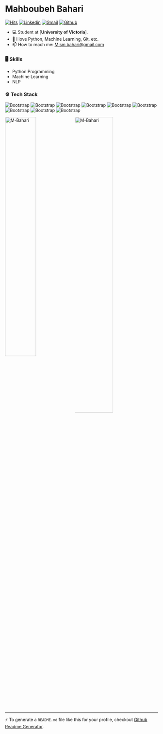 # Mahboubeh Bahari

[![Hits](https://hits.seeyoufarm.com/api/count/incr/badge.svg?url=https%3A%2F%2Fgithub.com%2FM-Bahari%2FM-Bahari&count_bg=%2379C83D&title_bg=%23555555&icon=&icon_color=%23E7E7E7&title=Profile+Views&edge_flat=false)](https://hits.seeyoufarm.com)
[![Linkedin](https://img.shields.io/badge/-LinkedIn-blue?style=flat&logo=Linkedin&logoColor=white)](https://www.linkedin.com/in/mahboubehbahari/)
[![Gmail](https://img.shields.io/badge/-Gmail-c14438?style=flat&logo=Gmail&logoColor=white)](mailto:Mism.bahari@gmail.com)
[![Github](https://img.shields.io/github/followers/hejazizo?label=Follow&style=social)](https://github.com/M-Bahari)

- 💻 Student at [**University of Victoria**]. 
- 🌱 I love Python, Machine Learning, Git, etc. 
- 📫 How to reach me: Mism.bahari@gmail.com


### 🖥 Skills
- Python Programming
- Machine Learning
- NLP
### ⚙️ Tech Stack

![Bootstrap](https://img.shields.io/badge/-Python-05122A?style=flat-square&logo=Python&color=353535) ![Bootstrap](https://img.shields.io/badge/-TensorFlow-05122A?style=flat-square&logo=TensorFlow&color=353535) ![Bootstrap](https://img.shields.io/badge/-PyTorch-05122A?style=flat-square&logo=PyTorch&color=353535) ![Bootstrap](https://img.shields.io/badge/-Scikit%20Learn-05122A?style=flat-square&logo=Scikit-Learn&color=353535) ![Bootstrap](https://img.shields.io/badge/-MySQL-05122A?style=flat-square&logo=MySQL&color=353535) ![Bootstrap](https://img.shields.io/badge/-Pandas-05122A?style=flat-square&logo=Pandas&color=353535) ![Bootstrap](https://img.shields.io/badge/-Numpy-05122A?style=flat-square&logo=Numpy&color=353535) ![Bootstrap](https://img.shields.io/badge/-Matplotlib-05122A?style=flat-square&logo=Matplotlib&color=353535) ![Bootstrap](https://img.shields.io/badge/-Visual%20Studio%20Code-05122A?style=flat-square&logo=Visual-Studio-Code&color=353535)

<div>
  <img width="45%" align="left" src="https://github-readme-stats.vercel.app/api/top-langs?username=M-Bahari&show_icons=true&locale=en&layout=compact" alt="M-Bahari" />
  <img width="50%"  src="https://github-readme-streak-stats.herokuapp.com/?user=M-Bahari&" alt="M-Bahari" />
</div>


---
:zap: To generate a `README.md` file like this for your profile, checkout [Github Readme Generator](https://M-Bahari-github-profile-readme-srcstreamlit-app-i6skm7.streamlit.app/).
